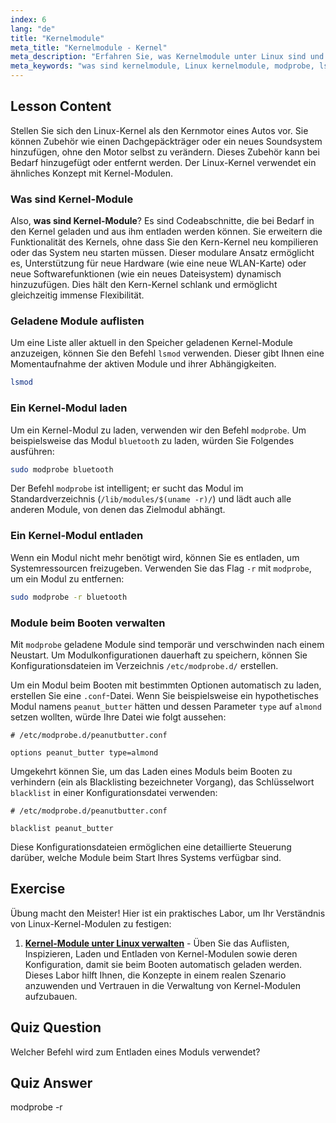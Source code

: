 ```yaml
---
index: 6
lang: "de"
title: "Kernelmodule"
meta_title: "Kernelmodule - Kernel"
meta_description: "Erfahren Sie, was Kernelmodule unter Linux sind und wie sie die Kernel-Funktionalität erweitern. Diese Lektion behandelt die Verwendung von lsmod und modprobe zum Auflisten, Laden und Entladen von Modulen bei Bedarf."
meta_keywords: "was sind kernelmodule, Linux kernelmodule, modprobe, lsmod, kernelverwaltung, Linux Tutorial, Anfänger Linux, Linux Anleitung"
---
```


## Lesson Content

Stellen Sie sich den Linux-Kernel als den Kernmotor eines Autos vor. Sie können Zubehör wie einen Dachgepäckträger oder ein neues Soundsystem hinzufügen, ohne den Motor selbst zu verändern. Dieses Zubehör kann bei Bedarf hinzugefügt oder entfernt werden. Der Linux-Kernel verwendet ein ähnliches Konzept mit Kernel-Modulen.

### Was sind Kernel-Module

Also, **was sind Kernel-Module**? Es sind Codeabschnitte, die bei Bedarf in den Kernel geladen und aus ihm entladen werden können. Sie erweitern die Funktionalität des Kernels, ohne dass Sie den Kern-Kernel neu kompilieren oder das System neu starten müssen. Dieser modulare Ansatz ermöglicht es, Unterstützung für neue Hardware (wie eine neue WLAN-Karte) oder neue Softwarefunktionen (wie ein neues Dateisystem) dynamisch hinzuzufügen. Dies hält den Kern-Kernel schlank und ermöglicht gleichzeitig immense Flexibilität.

### Geladene Module auflisten

Um eine Liste aller aktuell in den Speicher geladenen Kernel-Module anzuzeigen, können Sie den Befehl `lsmod` verwenden. Dieser gibt Ihnen eine Momentaufnahme der aktiven Module und ihrer Abhängigkeiten.

```bash
lsmod
```

### Ein Kernel-Modul laden

Um ein Kernel-Modul zu laden, verwenden wir den Befehl `modprobe`. Um beispielsweise das Modul `bluetooth` zu laden, würden Sie Folgendes ausführen:

```bash
sudo modprobe bluetooth
```

Der Befehl `modprobe` ist intelligent; er sucht das Modul im Standardverzeichnis (`/lib/modules/$(uname -r)/`) und lädt auch alle anderen Module, von denen das Zielmodul abhängt.

### Ein Kernel-Modul entladen

Wenn ein Modul nicht mehr benötigt wird, können Sie es entladen, um Systemressourcen freizugeben. Verwenden Sie das Flag `-r` mit `modprobe`, um ein Modul zu entfernen:

```bash
sudo modprobe -r bluetooth
```

### Module beim Booten verwalten

Mit `modprobe` geladene Module sind temporär und verschwinden nach einem Neustart. Um Modulkonfigurationen dauerhaft zu speichern, können Sie Konfigurationsdateien im Verzeichnis `/etc/modprobe.d/` erstellen.

Um ein Modul beim Booten mit bestimmten Optionen automatisch zu laden, erstellen Sie eine `.conf`-Datei. Wenn Sie beispielsweise ein hypothetisches Modul namens `peanut_butter` hätten und dessen Parameter `type` auf `almond` setzen wollten, würde Ihre Datei wie folgt aussehen:

```plaintext
# /etc/modprobe.d/peanutbutter.conf

options peanut_butter type=almond
```

Umgekehrt können Sie, um das Laden eines Moduls beim Booten zu verhindern (ein als Blacklisting bezeichneter Vorgang), das Schlüsselwort `blacklist` in einer Konfigurationsdatei verwenden:

```plaintext
# /etc/modprobe.d/peanutbutter.conf

blacklist peanut_butter
```

Diese Konfigurationsdateien ermöglichen eine detaillierte Steuerung darüber, welche Module beim Start Ihres Systems verfügbar sind.

## Exercise

Übung macht den Meister! Hier ist ein praktisches Labor, um Ihr Verständnis von Linux-Kernel-Modulen zu festigen:

1. **[Kernel-Module unter Linux verwalten](https://labex.io/de/labs/comptia-manage-kernel-modules-in-linux-590865)** - Üben Sie das Auflisten, Inspizieren, Laden und Entladen von Kernel-Modulen sowie deren Konfiguration, damit sie beim Booten automatisch geladen werden. Dieses Labor hilft Ihnen, die Konzepte in einem realen Szenario anzuwenden und Vertrauen in die Verwaltung von Kernel-Modulen aufzubauen.

## Quiz Question

Welcher Befehl wird zum Entladen eines Moduls verwendet?

## Quiz Answer

modprobe -r
